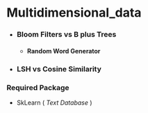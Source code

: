 # Multidimensional_data #
* ### Bloom Filters vs B plus Trees ###
    * #### Random Word Generator ####
          
    
   
* ### LSH vs Cosine Similarity ###



### Required Package ###

* SkLearn ( _Text Database_ )



